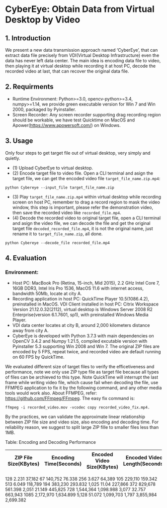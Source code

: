  # CyberEye: Obtain Data from Virtual Desktop by Video

## 1.	Introduction

We present a new data transmission approach named ‘CyberEye’, that can extract data file precisely from VDI(Virtual Desktop Infrastructure) even the data has never left data center. 
The main idea is encoding data file to video, then playing it at virtual desktop while recording it at host PC, decode the recorded video at last, that can recover the original data file.

## 2.	Requirments

- Runtime Environment: Python>=3.0, opencv-python>=3.4, numpy>=1.14, we provide green executable version for Win 7 and Win 2000, packaged by Pyinstaller.
- Screen Recorder: Any screen recorder supporting drag recording region should be workable, we have test Quicktime on MacOS and Apower(https://www.apowersoft.com/) on Windows.

## 3.	Usage

Only four steps to get target file out of virtual desktop, very simply and quietly. 
- (1)	Upload CyberEye to virtual desktop.
- (2)	Encode target file to video file. Open a CLI terminal and asign the target file, we can get the encoded video file `target_file_name.zip.mp4`:
```
python Cybereye --input_file target_file_name.zip
```
- (3)	Play `target_file_name.zip.mp4` within virtual desktop while recording screen on host PC, remember to drag a record region to mask the video window, this step is important, please refer the demonstration video, then save the recorded video like `recorded_file.mp4`.
- (4)	Decode the recorded video to original target file, open a CLI terminal and asign the video file, we can decode the file and get the original target file `decoded_recorded_file.mp4`, it is not the original name, just rename it to `target_file_name.zip`, all done.
```
python Cybereye --decode_file recorded_file.mp4
```
## 4.	Evaluation

### Environment: 
- Host PC: MacBook Pro (Retina, 15-inch, Mid 2015), 2.2 GHz Intel Core 7, 16GB DDR3, Intel Iris Pro 1536, MacOS 11.6 with internet access, bandwidth 50Mb, locate at city A.
- Recording application in host PC: QuickTime Player 10.5(1086.4.2), preinstalled in MacOS.
VDI Client installed in host PC: Citrix Workspace Version 21.12.0.32(2112), virtual desktop is  Windows Server 2008 R2 Enterprise(version 6.1.7601, sp1), with preinstalled Windows Media Player.
- VDI data center locates at city B, around 2,000 kilometers distance away from city A. 
- CyberEye is developed with Python 3.7.3 with main dependencies on OpenCV 3.4.2 and Numpy 1.21.5, compiled excutable version with Pyinstaller 5.3 supporting Win 2008 and Win 7. The original ZIP files are encoded by 5 FPS, repeat twice, and recorded video are default running on 60 FPS by QuickTime.

We evaluated different size of target files to verify the efficetiveness and performance, note we only use ZIP type file as target file because all types of files can be archieved to this type. Note QuickTime will interrupt the last frame while writing video file, which cause fail when decoding the file, use FFMPEG application to fix it by the following command, and any other media tools would work also. About FFMPEG, refer: https://github.com/FFmpeg/FFmpeg. The easy fix command is: 

`ffmpeg -i recorded_video.mov -vcodec copy recorded_video_fix.mp4.`

By the practices, we can validate the approximate linear relationship between ZIP file size and video size, also encoding and decoding time. For reliability reason, we suggest to split large ZIP fille to smaller files less than 1MB.

Table: Encoding and Decoding Performance

| ZIP File Size(KBytes)|	Encoding Time(Seconds) |	Encoded Video Size(KBytes) |	Encoded Video Length(Seconds) |	Recorded MOV Video Size(KBytes) |	Decode Time (Seconds) 
|--------|--------|--------|--------|--------|--------|


128	2.231	37,182	67	140,752	76.338
256	3.627	64,389	105	229,110	159.342
513	6.049	118,789	194	383,230	293.832
1,025	11.04	227,866	372	829,678	561.398
2,051	21.149	445,825	728	1,544,364	1,098.988
3,077	32.757	663,943	1085	2,172,970	1,634.899
5,128	51.072	1,099,703	1,797	3,855,984	2,699.382

